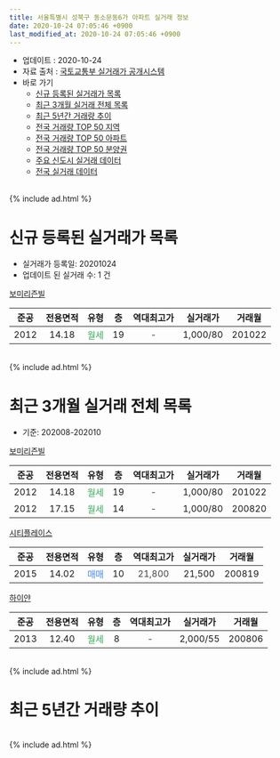 ```yaml
---
title: 서울특별시 성북구 동소문동6가 아파트 실거래 정보
date: 2020-10-24 07:05:46 +0900
last_modified_at: 2020-10-24 07:05:46 +0900
---
```


* 업데이트 : 2020-10-24
* 자료 출처 : [국토교통부 실거래가 공개시스템](http://rt.molit.go.kr)
* 바로 가기
    * [신규 등록된 실거래가 목록](#신규-등록된-실거래가-목록)
    * [최근 3개월 실거래 전체 목록](#최근-3개월-실거래-전체-목록)
    * [최근 5년간 거래량 추이](#최근-5년간-거래량-추이)
    * [전국 거래량 TOP 50 지역](https://inasie.github.io/apt-trade-info/최근-3개월-전국에서-가장-거래가-많이-발생한-지역)
    * [전국 거래량 TOP 50 아파트](https://inasie.github.io/apt-trade-info/최근-3개월-전국에서-가장-거래가-많이-발생한-아파트)
    * [전국 거래량 TOP 50 분양권](https://inasie.github.io/apt-trade-info/최근-3개월-전국에서-가장-거래가-많이-발생한-분양권)
    * [주요 신도시 실거래 데이터](https://inasie.github.io/apt-trade-info/주요-신도시)
    * [전국 실거래 데이터](https://inasie.github.io/apt-trade-info/전국)
<br>
{% include ad.html %}
<br>

# 신규 등록된 실거래가 목록
* 실거래가 등록일: 20201024
* 업데이트 된 실거래 수: 1 건


[보미리즌빌](https://search.naver.com/search.naver?query=%EC%84%9C%EC%9A%B8%ED%8A%B9%EB%B3%84%EC%8B%9C+%EC%84%B1%EB%B6%81%EA%B5%AC+%EB%8F%99%EC%86%8C%EB%AC%B8%EB%8F%996%EA%B0%80+%EB%B3%B4%EB%AF%B8%EB%A6%AC%EC%A6%8C%EB%B9%8C)

|준공|전용면적|유형|층|역대최고가|실거래가|거래월|
|:---:|:---:|:---:|:---:|:---:|:---:|:---:|
|2012|14.18|<span style="color:#34a853">월세</span>|19|<span style="color:#444444">-</span>|1,000/80|201022|


<br>
{% include ad.html %}
<br>

# 최근 3개월 실거래 전체 목록
* 기준: 202008-202010


[보미리즌빌](https://search.naver.com/search.naver?query=%EC%84%9C%EC%9A%B8%ED%8A%B9%EB%B3%84%EC%8B%9C+%EC%84%B1%EB%B6%81%EA%B5%AC+%EB%8F%99%EC%86%8C%EB%AC%B8%EB%8F%996%EA%B0%80+%EB%B3%B4%EB%AF%B8%EB%A6%AC%EC%A6%8C%EB%B9%8C)

|준공|전용면적|유형|층|역대최고가|실거래가|거래월|
|:---:|:---:|:---:|:---:|:---:|:---:|:---:|
|2012|14.18|<span style="color:#34a853">월세</span>|19|<span style="color:#444444">-</span>|1,000/80|201022|
|2012|17.15|<span style="color:#34a853">월세</span>|14|<span style="color:#444444">-</span>|1,000/80|200820|

[시티플레이스](https://search.naver.com/search.naver?query=%EC%84%9C%EC%9A%B8%ED%8A%B9%EB%B3%84%EC%8B%9C+%EC%84%B1%EB%B6%81%EA%B5%AC+%EB%8F%99%EC%86%8C%EB%AC%B8%EB%8F%996%EA%B0%80+%EC%8B%9C%ED%8B%B0%ED%94%8C%EB%A0%88%EC%9D%B4%EC%8A%A4)

|준공|전용면적|유형|층|역대최고가|실거래가|거래월|
|:---:|:---:|:---:|:---:|:---:|:---:|:---:|
|2015|14.02|<span style="color:#4285f3">매매</span>|10|<span style="color:#444444">21,800</span>|21,500|200819|

[하이얀](https://search.naver.com/search.naver?query=%EC%84%9C%EC%9A%B8%ED%8A%B9%EB%B3%84%EC%8B%9C+%EC%84%B1%EB%B6%81%EA%B5%AC+%EB%8F%99%EC%86%8C%EB%AC%B8%EB%8F%996%EA%B0%80+%ED%95%98%EC%9D%B4%EC%96%80)

|준공|전용면적|유형|층|역대최고가|실거래가|거래월|
|:---:|:---:|:---:|:---:|:---:|:---:|:---:|
|2013|12.40|<span style="color:#34a853">월세</span>|8|<span style="color:#444444">-</span>|2,000/55|200806|


<br>
{% include ad.html %}
<br>

# 최근 5년간 거래량 추이


<div style="width:100%;">
    <canvas id="deal_progress" height="200"></canvas>
</div>

<script>
new Chart(document.getElementById("deal_progress"), {
    type: 'line',
    data: {
        labels: ['201510','201511','201512','201601','201602','201603','201604','201605','201606','201607','201608','201609','201610','201611','201612','201701','201702','201703','201704','201705','201706','201707','201708','201709','201710','201711','201712','201801','201802','201803','201804','201805','201806','201807','201808','201809','201810','201811','201812','201901','201902','201903','201904','201905','201906','201907','201908','201909','201910','201911','201912','202001','202002','202003','202004','202005','202006','202007','202008','202009','202010'],
        datasets: [{
            label: '매매',
            pointRadius: 1,
            data: [0, 1, 0, 0, 0, 0, 0, 1, 0, 2, 0, 0, 1, 1, 0, 1, 0, 0, 1, 1, 0, 1, 2, 1, 0, 1, 1, 1, 0, 1, 2, 0, 0, 1, 1, 0, 1, 0, 0, 0, 1, 0, 0, 0, 0, 0, 1, 1, 2, 0, 0, 1, 1, 0, 1, 0, 0, 0, 1, 0, 0],
            borderColor: "rgba(255, 201, 14, 1)",
            backgroundColor: "rgba(255, 201, 14, 0.5)",
            fill: false,
            lineTension: 0
        },{
            label: '전월세',
            pointRadius: 1,
            data: [0, 0, 4, 3, 2, 0, 0, 0, 0, 0, 0, 0, 1, 1, 1, 3, 2, 0, 0, 0, 0, 5, 6, 1, 4, 2, 6, 18, 19, 6, 0, 0, 2, 3, 2, 3, 2, 6, 6, 17, 14, 3, 4, 3, 0, 5, 7, 0, 1, 6, 7, 14, 18, 11, 1, 2, 4, 4, 2, 0, 1],
            borderColor: "rgba(0, 141, 185, 1)",
            backgroundColor: "rgba(0, 141, 185, 0.5)",
            fill: false,
            lineTension: 0
        }
        ]
    },
    options: {
        responsive: true,
        title: {
            display: false
        },
        tooltips: {
            mode: 'index',
            intersect: false
        },
        hover: {
            mode: 'nearest',
            intersect: true
        },
        scales: {
            xAxes: [{
                display: true,
                scaleLabel: {
                    display: true,
                    labelString: '년/월'
                }
            }],
            yAxes: [{
                display: true,
                ticks: {
                    suggestedMin: 0,
                },
                scaleLabel: {
                    display: true,
                    labelString: '실거래 수'
                }
            }]
        }
    }
});

</script>


<br>
{% include ad.html %}
<br>

